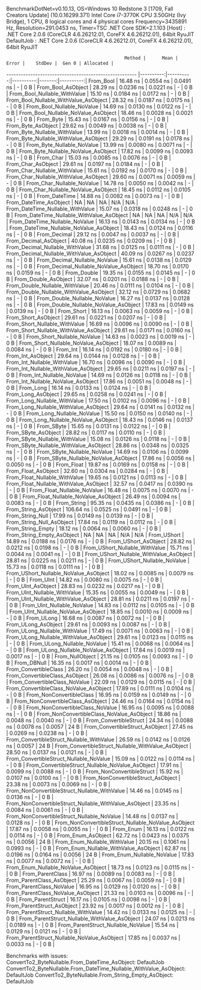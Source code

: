 
BenchmarkDotNet=v0.10.13, OS=Windows 10 Redstone 3 [1709, Fall Creators Update] (10.0.16299.371)
Intel Core i7-3770K CPU 3.50GHz (Ivy Bridge), 1 CPU, 8 logical cores and 4 physical cores
Frequency=3435891 Hz, Resolution=291.0453 ns, Timer=TSC
.NET Core SDK=2.1.103
  [Host]     : .NET Core 2.0.6 (CoreCLR 4.6.26212.01, CoreFX 4.6.26212.01), 64bit RyuJIT
  DefaultJob : .NET Core 2.0.6 (CoreCLR 4.6.26212.01, CoreFX 4.6.26212.01), 64bit RyuJIT


                                                Method |      Mean |     Error |    StdDev |  Gen 0 | Allocated |
------------------------------------------------------ |----------:|----------:|----------:|-------:|----------:|
                                             From_Bool |  16.48 ns | 0.0554 ns | 0.0491 ns |      - |       0 B |
                                    From_Bool_AsObject |  28.29 ns | 0.0236 ns | 0.0221 ns |      - |       0 B |
                          From_Bool_Nullable_WithValue |  15.10 ns | 0.0184 ns | 0.0172 ns |      - |       0 B |
                 From_Bool_Nullable_WithValue_AsObject |  28.32 ns | 0.0187 ns | 0.0175 ns |      - |       0 B |
                            From_Bool_Nullable_NoValue |  14.69 ns | 0.0130 ns | 0.0122 ns |      - |       0 B |
                   From_Bool_Nullable_NoValue_AsObject |  18.46 ns | 0.0028 ns | 0.0021 ns |      - |       0 B |
                                             From_Byte |  15.43 ns | 0.0167 ns | 0.0156 ns |      - |       0 B |
                                    From_Byte_AsObject |  29.62 ns | 0.0049 ns | 0.0038 ns |      - |       0 B |
                          From_Byte_Nullable_WithValue |  13.99 ns | 0.0018 ns | 0.0014 ns |      - |       0 B |
                 From_Byte_Nullable_WithValue_AsObject |  29.29 ns | 0.0191 ns | 0.0178 ns |      - |       0 B |
                            From_Byte_Nullable_NoValue |  13.99 ns | 0.0080 ns | 0.0071 ns |      - |       0 B |
                   From_Byte_Nullable_NoValue_AsObject |  17.82 ns | 0.0099 ns | 0.0093 ns |      - |       0 B |
                                             From_Char |  15.03 ns | 0.0085 ns | 0.0076 ns |      - |       0 B |
                                    From_Char_AsObject |  29.61 ns | 0.0197 ns | 0.0184 ns |      - |       0 B |
                          From_Char_Nullable_WithValue |  15.61 ns | 0.0192 ns | 0.0170 ns |      - |       0 B |
                 From_Char_Nullable_WithValue_AsObject |  29.60 ns | 0.0071 ns | 0.0059 ns |      - |       0 B |
                            From_Char_Nullable_NoValue |  14.78 ns | 0.0050 ns | 0.0042 ns |      - |       0 B |
                   From_Char_Nullable_NoValue_AsObject |  18.45 ns | 0.0112 ns | 0.0105 ns |      - |       0 B |
                                         From_DateTime |  14.88 ns | 0.0082 ns | 0.0073 ns |      - |       0 B |
                                From_DateTime_AsObject |        NA |        NA |        NA |    N/A |       N/A |
                      From_DateTime_Nullable_WithValue |  15.07 ns | 0.0318 ns | 0.0248 ns |      - |       0 B |
             From_DateTime_Nullable_WithValue_AsObject |        NA |        NA |        NA |    N/A |       N/A |
                        From_DateTime_Nullable_NoValue |  16.13 ns | 0.0143 ns | 0.0134 ns |      - |       0 B |
               From_DateTime_Nullable_NoValue_AsObject |  18.43 ns | 0.0124 ns | 0.0116 ns |      - |       0 B |
                                          From_Decimal |  29.12 ns | 0.0047 ns | 0.0037 ns |      - |       0 B |
                                 From_Decimal_AsObject |  40.08 ns | 0.0235 ns | 0.0209 ns |      - |       0 B |
                       From_Decimal_Nullable_WithValue |  31.68 ns | 0.0125 ns | 0.0111 ns |      - |       0 B |
              From_Decimal_Nullable_WithValue_AsObject |  40.09 ns | 0.0267 ns | 0.0237 ns |      - |       0 B |
                         From_Decimal_Nullable_NoValue |  15.61 ns | 0.0138 ns | 0.0129 ns |      - |       0 B |
                From_Decimal_Nullable_NoValue_AsObject |  18.70 ns | 0.0170 ns | 0.0159 ns |      - |       0 B |
                                           From_Double |  19.35 ns | 0.0155 ns | 0.0145 ns |      - |       0 B |
                                  From_Double_AsObject |  32.07 ns | 0.0201 ns | 0.0188 ns |      - |       0 B |
                        From_Double_Nullable_WithValue |  20.46 ns | 0.0111 ns | 0.0104 ns |      - |       0 B |
               From_Double_Nullable_WithValue_AsObject |  32.12 ns | 0.0729 ns | 0.0682 ns |      - |       0 B |
                          From_Double_Nullable_NoValue |  16.27 ns | 0.0137 ns | 0.0128 ns |      - |       0 B |
                 From_Double_Nullable_NoValue_AsObject |  17.83 ns | 0.0149 ns | 0.0139 ns |      - |       0 B |
                                            From_Short |  16.13 ns | 0.0063 ns | 0.0059 ns |      - |       0 B |
                                   From_Short_AsObject |  29.61 ns | 0.0221 ns | 0.0207 ns |      - |       0 B |
                         From_Short_Nullable_WithValue |  16.69 ns | 0.0096 ns | 0.0090 ns |      - |       0 B |
                From_Short_Nullable_WithValue_AsObject |  29.61 ns | 0.0171 ns | 0.0160 ns |      - |       0 B |
                           From_Short_Nullable_NoValue |  14.63 ns | 0.0023 ns | 0.0019 ns |      - |       0 B |
                  From_Short_Nullable_NoValue_AsObject |  18.07 ns | 0.0089 ns | 0.0084 ns |      - |       0 B |
                                              From_Int |  16.14 ns | 0.0192 ns | 0.0180 ns |      - |       0 B |
                                     From_Int_AsObject |  29.64 ns | 0.0144 ns | 0.0128 ns |      - |       0 B |
                           From_Int_Nullable_WithValue |  16.70 ns | 0.0096 ns | 0.0090 ns |      - |       0 B |
                  From_Int_Nullable_WithValue_AsObject |  29.65 ns | 0.0211 ns | 0.0197 ns |      - |       0 B |
                             From_Int_Nullable_NoValue |  14.69 ns | 0.0126 ns | 0.0118 ns |      - |       0 B |
                    From_Int_Nullable_NoValue_AsObject |  17.86 ns | 0.0051 ns | 0.0048 ns |      - |       0 B |
                                             From_Long |  16.14 ns | 0.0133 ns | 0.0124 ns |      - |       0 B |
                                    From_Long_AsObject |  29.65 ns | 0.0258 ns | 0.0241 ns |      - |       0 B |
                          From_Long_Nullable_WithValue |  17.50 ns | 0.0102 ns | 0.0096 ns |      - |       0 B |
                 From_Long_Nullable_WithValue_AsObject |  29.64 ns | 0.0141 ns | 0.0132 ns |      - |       0 B |
                            From_Long_Nullable_NoValue |  15.50 ns | 0.0150 ns | 0.0140 ns |      - |       0 B |
                   From_Long_Nullable_NoValue_AsObject |  18.43 ns | 0.0146 ns | 0.0137 ns |      - |       0 B |
                                            From_SByte |  15.65 ns | 0.0131 ns | 0.0122 ns |      - |       0 B |
                                   From_SByte_AsObject |  28.82 ns | 0.0117 ns | 0.0110 ns |      - |       0 B |
                         From_SByte_Nullable_WithValue |  15.08 ns | 0.0126 ns | 0.0118 ns |      - |       0 B |
                From_SByte_Nullable_WithValue_AsObject |  28.86 ns | 0.0348 ns | 0.0325 ns |      - |       0 B |
                           From_SByte_Nullable_NoValue |  14.69 ns | 0.0106 ns | 0.0099 ns |      - |       0 B |
                  From_SByte_Nullable_NoValue_AsObject |  17.86 ns | 0.0056 ns | 0.0050 ns |      - |       0 B |
                                            From_Float |  19.87 ns | 0.0169 ns | 0.0158 ns |      - |       0 B |
                                   From_Float_AsObject |  32.60 ns | 0.0304 ns | 0.0284 ns |      - |       0 B |
                         From_Float_Nullable_WithValue |  19.65 ns | 0.0121 ns | 0.0113 ns |      - |       0 B |
                From_Float_Nullable_WithValue_AsObject |  32.57 ns | 0.0417 ns | 0.0390 ns |      - |       0 B |
                           From_Float_Nullable_NoValue |  16.48 ns | 0.0075 ns | 0.0070 ns |      - |       0 B |
                  From_Float_Nullable_NoValue_AsObject |  26.49 ns | 0.0094 ns | 0.0083 ns |      - |       0 B |
                                           From_String |  95.35 ns | 0.0435 ns | 0.0386 ns |      - |       0 B |
                                  From_String_AsObject | 106.64 ns | 0.0525 ns | 0.0491 ns |      - |       0 B |
                                      From_String_Null |  17.99 ns | 0.0149 ns | 0.0139 ns |      - |       0 B |
                             From_String_Null_AsObject |  17.84 ns | 0.0119 ns | 0.0112 ns |      - |       0 B |
                                     From_String_Empty |  18.12 ns | 0.0064 ns | 0.0060 ns |      - |       0 B |
                            From_String_Empty_AsObject |        NA |        NA |        NA |    N/A |       N/A |
                                           From_UShort |  14.89 ns | 0.0188 ns | 0.0176 ns |      - |       0 B |
                                  From_UShort_AsObject |  28.82 ns | 0.0212 ns | 0.0198 ns |      - |       0 B |
                        From_UShort_Nullable_WithValue |  15.71 ns | 0.0044 ns | 0.0041 ns |      - |       0 B |
               From_UShort_Nullable_WithValue_AsObject |  28.81 ns | 0.0225 ns | 0.0211 ns |      - |       0 B |
                          From_UShort_Nullable_NoValue |  15.73 ns | 0.0118 ns | 0.0111 ns |      - |       0 B |
                 From_UShort_Nullable_NoValue_AsObject |  18.02 ns | 0.0085 ns | 0.0079 ns |      - |       0 B |
                                             From_UInt |  14.82 ns | 0.0080 ns | 0.0075 ns |      - |       0 B |
                                    From_UInt_AsObject |  28.83 ns | 0.0232 ns | 0.0217 ns |      - |       0 B |
                          From_UInt_Nullable_WithValue |  15.35 ns | 0.0055 ns | 0.0049 ns |      - |       0 B |
                 From_UInt_Nullable_WithValue_AsObject |  28.81 ns | 0.0211 ns | 0.0197 ns |      - |       0 B |
                            From_UInt_Nullable_NoValue |  14.83 ns | 0.0112 ns | 0.0105 ns |      - |       0 B |
                   From_UInt_Nullable_NoValue_AsObject |  18.85 ns | 0.0010 ns | 0.0009 ns |      - |       0 B |
                                            From_ULong |  16.68 ns | 0.0087 ns | 0.0072 ns |      - |       0 B |
                                   From_ULong_AsObject |  29.61 ns | 0.0093 ns | 0.0087 ns |      - |       0 B |
                         From_ULong_Nullable_WithValue |  17.49 ns | 0.0071 ns | 0.0063 ns |      - |       0 B |
                From_ULong_Nullable_WithValue_AsObject |  29.61 ns | 0.0123 ns | 0.0115 ns |      - |       0 B |
                           From_ULong_Nullable_NoValue |  15.41 ns | 0.0068 ns | 0.0064 ns |      - |       0 B |
                  From_ULong_Nullable_NoValue_AsObject |  17.84 ns | 0.0019 ns | 0.0017 ns |      - |       0 B |
                                       From_NullObject |  21.15 ns | 0.0105 ns | 0.0093 ns |      - |       0 B |
                                           From_DBNull |  16.35 ns | 0.0017 ns | 0.0014 ns |      - |       0 B |
                                 From_ConvertibleClass |  26.20 ns | 0.0054 ns | 0.0048 ns |      - |       0 B |
                        From_ConvertibleClass_AsObject |  26.08 ns | 0.0086 ns | 0.0076 ns |      - |       0 B |
                         From_ConvertibleClass_NoValue |  22.09 ns | 0.0129 ns | 0.0115 ns |      - |       0 B |
                From_ConvertibleClass_NoValue_AsObject |  17.89 ns | 0.0111 ns | 0.0104 ns |      - |       0 B |
                              From_NonConvertibleClass |  16.95 ns | 0.0159 ns | 0.0149 ns |      - |       0 B |
                     From_NonConvertibleClass_AsObject |  24.46 ns | 0.0164 ns | 0.0154 ns |      - |       0 B |
                      From_NonConvertibleClass_NoValue |  16.95 ns | 0.0095 ns | 0.0088 ns |      - |       0 B |
             From_NonConvertibleClass_NoValue_AsObject |  18.86 ns | 0.0048 ns | 0.0040 ns |      - |       0 B |
                                From_ConvertibleStruct |  24.34 ns | 0.0088 ns | 0.0078 ns | 0.0057 |      24 B |
                       From_ConvertibleStruct_AsObject |  27.45 ns | 0.0269 ns | 0.0238 ns |      - |       0 B |
             From_ConvertibleStruct_Nullable_WithValue |  26.59 ns | 0.0142 ns | 0.0126 ns | 0.0057 |      24 B |
    From_ConvertibleStruct_Nullable_WithValue_AsObject |  28.50 ns | 0.0137 ns | 0.0121 ns |      - |       0 B |
               From_ConvertibleStruct_Nullable_NoValue |  15.09 ns | 0.0122 ns | 0.0114 ns |      - |       0 B |
      From_ConvertibleStruct_Nullable_NoValue_AsObject |  17.91 ns | 0.0099 ns | 0.0088 ns |      - |       0 B |
                             From_NonConvertibleStruct |  15.92 ns | 0.0107 ns | 0.0100 ns |      - |       0 B |
                    From_NonConvertibleStruct_AsObject |  23.38 ns | 0.0073 ns | 0.0069 ns |      - |       0 B |
          From_NonConvertibleStruct_Nullable_WithValue |  14.46 ns | 0.0145 ns | 0.0136 ns |      - |       0 B |
 From_NonConvertibleStruct_Nullable_WithValue_AsObject |  23.35 ns | 0.0084 ns | 0.0061 ns |      - |       0 B |
            From_NonConvertibleStruct_Nullable_NoValue |  14.48 ns | 0.0137 ns | 0.0128 ns |      - |       0 B |
   From_NonConvertibleStruct_Nullable_NoValue_AsObject |  17.87 ns | 0.0058 ns | 0.0055 ns |      - |       0 B |
                                             From_Enum |  16.13 ns | 0.0122 ns | 0.0114 ns |      - |       0 B |
                                    From_Enum_AsObject |  62.72 ns | 0.0423 ns | 0.0375 ns | 0.0056 |      24 B |
                          From_Enum_Nullable_WithValue |  20.15 ns | 0.1061 ns | 0.0993 ns |      - |       0 B |
                 From_Enum_Nullable_WithValue_AsObject |  62.87 ns | 0.0196 ns | 0.0164 ns | 0.0056 |      24 B |
                            From_Enum_Nullable_NoValue |  17.83 ns | 0.0077 ns | 0.0072 ns |      - |       0 B |
                   From_Enum_Nullable_NoValue_AsObject |  18.73 ns | 0.0123 ns | 0.0115 ns |      - |       0 B |
                                      From_ParentClass |  16.97 ns | 0.0089 ns | 0.0083 ns |      - |       0 B |
                             From_ParentClass_AsObject |  25.29 ns | 0.0067 ns | 0.0059 ns |      - |       0 B |
                              From_ParentClass_NoValue |  16.95 ns | 0.0129 ns | 0.0120 ns |      - |       0 B |
                     From_ParentClass_NoValue_AsObject |  21.33 ns | 0.0103 ns | 0.0096 ns |      - |       0 B |
                                     From_ParentStruct |  16.17 ns | 0.0105 ns | 0.0098 ns |      - |       0 B |
                            From_ParentStruct_AsObject |  23.92 ns | 0.0017 ns | 0.0012 ns |      - |       0 B |
                  From_ParentStruct_Nullable_WithValue |  14.42 ns | 0.0133 ns | 0.0125 ns |      - |       0 B |
         From_ParentStruct_Nullable_WithValue_AsObject |  24.07 ns | 0.0213 ns | 0.0189 ns |      - |       0 B |
                    From_ParentStruct_Nullable_NoValue |  15.54 ns | 0.0129 ns | 0.0121 ns |      - |       0 B |
           From_ParentStruct_Nullable_NoValue_AsObject |  17.85 ns | 0.0037 ns | 0.0033 ns |      - |       0 B |

Benchmarks with issues:
  ConvertTo2_ByteNullable.From_DateTime_AsObject: DefaultJob
  ConvertTo2_ByteNullable.From_DateTime_Nullable_WithValue_AsObject: DefaultJob
  ConvertTo2_ByteNullable.From_String_Empty_AsObject: DefaultJob
